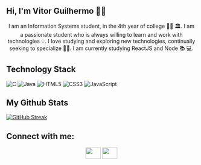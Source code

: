 ## Hi, I'm Vitor Guilhermo 👋🐺

<p align="center">
  I am an Information Systems student, in the 4th year of college 👨‍🎓 🏛. I am a passionate student who is always willing to learn and work with technologies 💡. I love studying and exploring new technologies, continually seeking to specialize 🧑‍💻. I am currently studying ReactJS and Node 📚 💻.
</p>

## Technology Stack
![C](https://img.shields.io/badge/c-%2300599C.svg?style=for-the-badge&logo=c&logoColor=white)
![Java](https://img.shields.io/badge/java-%23ED8B00.svg?style=for-the-badge&logo=java&logoColor=white)
![HTML5](https://img.shields.io/badge/html5-%23E34F26.svg?style=for-the-badge&logo=html5&logoColor=white)
![CSS3](https://img.shields.io/badge/css3-%231572B6.svg?style=for-the-badge&logo=css3&logoColor=white)
![JavaScript](https://img.shields.io/badge/javascript-%23323330.svg?style=for-the-badge&logo=javascript&logoColor=%23F7DF1E)



## My Github Stats
[![GitHub Streak](http://github-readme-streak-stats.herokuapp.com?user=VitorGuilhermo&theme=algolia&date_format=M%20j%5B%2C%20Y%5D)](https://git.io/streak-stats)

<h2 align="left">Connect with me:</h2>
<p align="center">
  <a href="https://www.linkedin.com/in/vitor-guilhermo-64a204215/" target="blank"><img align="center" src="https://cdn.jsdelivr.net/npm/simple-icons@3.0.1/icons/linkedin.svg" alt="" height="30" width="40" /></a>
  <a href="https://www.instagram.com/Vitor_Guilhermo/" target="blank"><img align="center" src="https://cdn.jsdelivr.net/npm/simple-icons@3.0.1/icons/instagram.svg" alt="" height="30" width="40" /></a>
</p>
